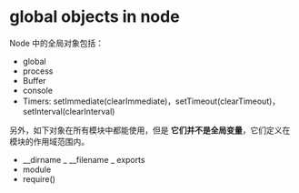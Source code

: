 # global objects in node

Node 中的全局对象包括：

- global
- process
- Buffer
- console
- Timers: setImmediate(clearImmediate)，setTimeout(clearTimeout)，setInterval(clearInterval)

另外，如下对象在所有模块中都能使用，但是 **它们并不是全局变量**，它们定义在模块的作用域范围内。

- __dirname
_ __filename
_ exports
- module
- require()
